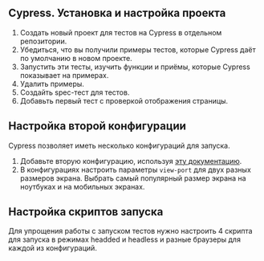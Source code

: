 
  ## Cypress. Установка и настройка проекта

1. Создать новый проект для тестов на Cypress в отдельном репозитории.
4. Убедиться, что вы получили примеры тестов, которые Cypress даёт по умолчанию в новом проекте.
5. Запустить эти тесты, изучить функции и приёмы, которые Cypress показывает на примерах.
6. Удалить примеры.
7. Создайть spec-тест для тестов.
8. Добавьть первый тест с проверкой отображения страницы.


  ##  Настройка второй конфигурации

Cypress позволяет иметь несколько конфигураций для запуска. 

1. Добавьте вторую конфигурацию, используя [эту документацию](https://docs.cypress.io/guides/guides/environment-variables#Option-2-cypress-env-json).
2. В конфигурациях настроить параметры `view-port` для двух разных размеров экрана. Выбрать самый популярный размер экрана на ноутбуках и на мобильных экранах.

  ##  Настройка скриптов запуска

Для упрощения работы с запуском тестов нужно настроить 4 скрипта для запуска в режимах headded и headless и разные браузеры для каждой из конфигураций.
